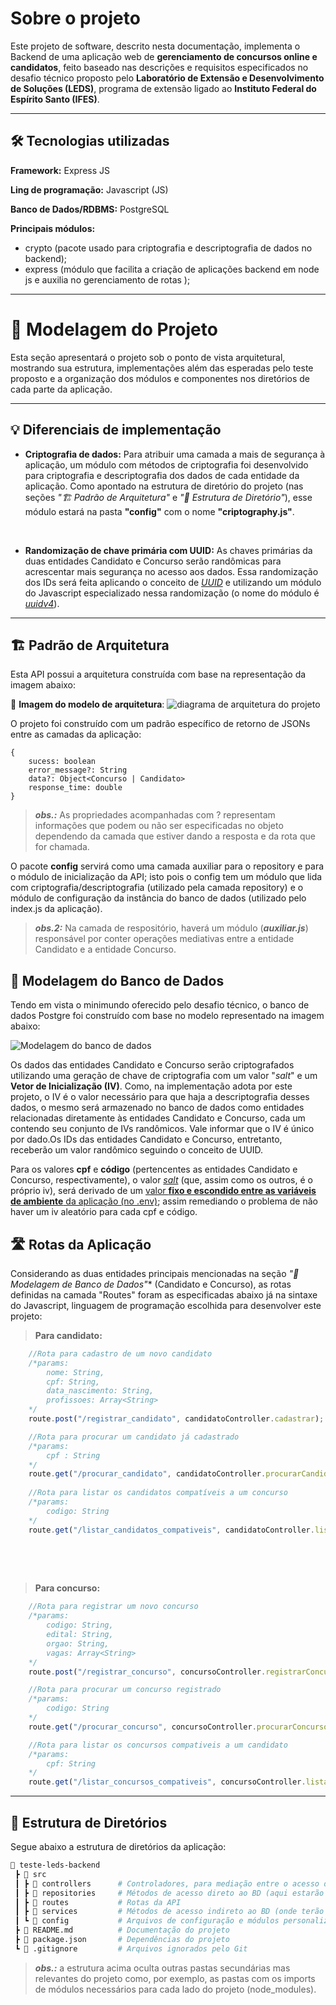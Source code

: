 # Sobre o projeto
Este projeto de software, descrito nesta documentação, implementa o Backend de uma aplicação web de **gerenciamento de concursos online e candidatos**, feito baseado nas descrições e requisitos especificados no desafio técnico proposto pelo **Laboratório de Extensão e Desenvolvimento de Soluções (LEDS)**, programa de extensão ligado ao **Instituto Federal do Espírito Santo (IFES)**.

---

## 🛠️ Tecnologias utilizadas


**Framework:** Express JS


**Ling de programação:** Javascript (JS)

**Banco de Dados/RDBMS:** PostgreSQL

**Principais módulos:**

- crypto (pacote usado para criptografia e descriptografia de dados no backend); 
- express (módulo que facilita a criação de aplicações backend em node js e auxilia no gerenciamento de rotas );

---

# 📌 Modelagem do Projeto
Esta seção apresentará o projeto sob o ponto de vista arquitetural, mostrando sua estrutura, implementações além das esperadas pelo teste proposto e a organização dos módulos e componentes nos diretórios de cada parte da aplicação.


---


## 💡 Diferenciais de implementação

- **Criptografia de dados:** Para atribuir uma camada a mais de segurança à aplicação, um módulo com métodos de criptografia foi desenvolvido para criptografia e descriptografia dos dados de cada entidade da aplicação. Como apontado na estrutura de diretório do projeto (nas seções *"🏗 Padrão de Arquitetura"* e *"📁 Estrutura de Diretório"*), esse módulo estará na pasta **"config"** com o nome **"criptography.js"**.
<br>

- **Randomização de chave primária com UUID:** As chaves primárias da duas entidades Candidato e Concurso serão randômicas para acrescentar mais segurança no acesso aos dados. Essa randomização dos IDs será feita aplicando o conceito de <u>*UUID*</u> e utilizando um módulo do Javascript especializado nessa randomização (o nome do módulo é <u>*uuidv4*</u>).

---

## 🏗 Padrão de Arquitetura
Esta API possui a arquitetura construída com base na representação da imagem abaixo:

📌 **Imagem do modelo de arquitetura**:
![diagrama de arquitetura do projeto](https://i.imgur.com/X7EH5jz.png)

O projeto foi construído com um padrão específico de retorno de JSONs entre as camadas da aplicação:

```
{
    sucess: boolean
    error_message?: String
    data?: Object<Concurso | Candidato>
    response_time: double
}

```
> ***obs.:*** As propriedades acompanhadas com ? representam informações que podem ou não ser especificadas no objeto dependendo da camada que estiver dando a resposta e da rota que for chamada.

O pacote **config** servirá como uma camada auxiliar para o repository e para o módulo de inicialização da API; isto pois o config tem um módulo que lida com criptografia/descriptografia (utilizado pela camada repository) e o módulo de configuração da instância do banco de dados (utilizado pelo index.js da aplicação).

> ***obs.2:*** Na camada de respositório, haverá um módulo (***auxiliar.js***) responsável por conter operações mediativas entre a entidade Candidato e a entidade Concurso. 


## 🐘 Modelagem do Banco de Dados

Tendo em vista o minimundo oferecido pelo desafio técnico, o banco de dados Postgre foi construído com base no modelo representado na imagem abaixo:

![Modelagem do banco de dados](https://i.imgur.com/f6uLfv3.png)

Os dados das entidades Candidato e Concurso serão criptografados utilizando uma geração de chave de criptografia com um valor "*salt*" e um **Vetor de Inicialização (IV)**. Como, na implementação adota por este projeto, o IV é o valor necessário para que haja a descriptografia desses dados, o mesmo será armazenado no banco de dados como entidades relacionadas diretamente às entidades Candidato e Concurso, cada um contendo seu conjunto de IVs randômicos. Vale informar que o IV é único por dado.Os IDs das entidades Candidato e Concurso, entretanto, receberão um valor randômico seguindo o conceito de UUID.

Para os valores **cpf** e **código** (pertencentes as entidades Candidato e Concurso, respectivamente), o valor <u>*salt*</u> (que, assim como os outros, é o próprio iv), será derivado de um <u>valor **fixo e escondido entre as variáveis de ambiente** da aplicação (no .env)</u>; assim remediando o problema de não haver um iv aleatório para cada cpf e código.



## 🛣️ Rotas da Aplicação

Considerando as duas entidades principais mencionadas na seção *"🐘 Modelagem de Banco de Dados"** (Candidato e Concurso), as rotas definidas na camada "Routes" foram as especificadas abaixo já na sintaxe do Javascript, linguagem de programação escolhida para desenvolver este projeto:
<br>
> **Para candidato:**
```javascript
    //Rota para cadastro de um novo candidato
    /*params:
        nome: String,
        cpf: String,
        data_nascimento: String,
        profissoes: Array<String>
    */
    route.post("/registrar_candidato", candidatoController.cadastrar);

    //Rota para procurar um candidato já cadastrado
    /*params:
        cpf : String
    */
    route.get("/procurar_candidato", candidatoController.procurarCandidato);
    
    //Rota para listar os candidatos compatíveis a um concurso
    /*params:
        codigo: String
    */
    route.get("/listar_candidatos_compativeis", candidatoController.listarCandidatosCompativeis);
    
```

<br><br>

> **Para concurso:**
```javascript
    //Rota para registrar um novo concurso
    /*params:
        codigo: String,
        edital: String,
        orgao: String,
        vagas: Array<String>
    */
    route.post("/registrar_concurso", concursoController.registrarConcurso);

    //Rota para procurar um concurso registrado
    /*params:
        codigo: String
    */
    route.get("/procurar_concurso", concursoController.procurarConcurso);

    //Rota para listar os concursos compativeis a um candidato
    /*params:
        cpf: String
    */
    route.get("/listar_concursos_compativeis", concursoController.listarConcursosCompativeis);

```
---

## 📁 Estrutura de Diretórios 
Segue abaixo a estrutura de diretórios da aplicação:

```bash
📂 teste-leds-backend
 ┣ 📂 src
 ┃ ┣ 📂 controllers      # Controladores, para mediação entre o acesso da rota pelo front e as camadas de acesso ao banco de dados  
 ┃ ┣ 📂 repositories     # Métodos de acesso direto ao BD (aqui estarão as consultas SQL)
 ┃ ┣ 📂 routes           # Rotas da API   
 ┃ ┣ 📂 services         # Métodos de acesso indireto ao BD (onde terão as regras de negócio e controle de retorno de status)
 ┃ ┗ 📂 config           # Arquivos de configuração e módulos personalizados (ex.: database e criptography)
 ┣ 📜 README.md          # Documentação do projeto
 ┣ 📜 package.json       # Dependências do projeto
 ┗ 📜 .gitignore         # Arquivos ignorados pelo Git
```

>***obs.:*** a estrutura acima oculta outras pastas secundárias mas relevantes do projeto como, por exemplo, as pastas com os imports de módulos necessários para cada lado do projeto (node_modules).

